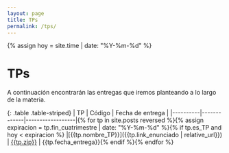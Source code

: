 ```yaml
---
layout: page
title: TPs
permalink: /tps/
---
```

{% assign hoy = site.time | date: "%Y-%m-%d" %}

TPs
=======

A continuación encontrarán las entregas que iremos planteando a lo largo de la
materia.

{: .table .table-striped}
| TP       | Código      | Fecha de entrega |
|----------|-------------|------------------|{% for tp in site.posts reversed %}{% assign expiracion = tp.fin_cuatrimestre | date: "%Y-%m-%d" %}{% if tp.es_TP and hoy < expiracion %}
|[{{tp.nombre_TP}}]({{tp.link_enunciado | relative_url}}) | [{{tp.zip}}]({{tp.link_zip}}) | {{tp.fecha_entrega}}{% endif %}{% endfor %}
